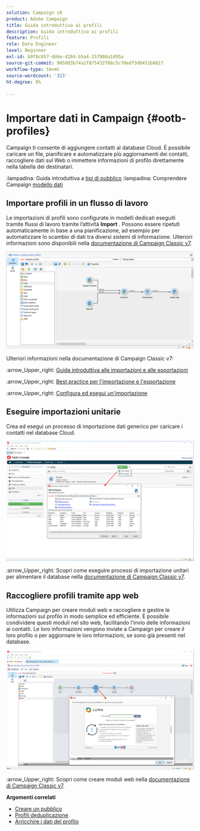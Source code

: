 ```yaml
---
solution: Campaign v8
product: Adobe Campaign
title: Guida introduttiva ai profili
description: Guida introduttiva ai profili
feature: Profili
role: Data Engineer
level: Beginner
exl-id: b0f8c057-dd4e-4284-b5a4-157986a1d95a
source-git-commit: 905003b74a1f875432f08c5c70edf3d0451b861f
workflow-type: tm+mt
source-wordcount: '323'
ht-degree: 0%

---
```


# Importare dati in Campaign {#ootb-profiles}

Campaign ti consente di aggiungere contatti al database Cloud. È possibile caricare un file, pianificare e automatizzare più aggiornamenti dei contatti, raccogliere dati sul Web o immettere informazioni di profilo direttamente nella tabella dei destinatari.

:lampadina: Guida introduttiva a [tipi di pubblico](audiences.md)
:lampadina: Comprendere Campaign [modello dati](../dev/datamodel.md)

## Importare profili in un flusso di lavoro

Le importazioni di profili sono configurate in modelli dedicati eseguiti tramite flussi di lavoro tramite l’attività **Import** . Possono essere ripetuti automaticamente in base a una pianificazione, ad esempio per automatizzare lo scambio di dati tra diversi sistemi di informazione. Ulteriori informazioni sono disponibili nella [documentazione di Campaign Classic v7](https://experienceleague.adobe.com/docs/campaign-classic/using/getting-started/importing-and-exporting-data/import-export-workflows.html).

![](assets/import-wf.png)

Ulteriori informazioni nella documentazione di Campaign Classic v7:

:arrow_Upper_right: [Guida introduttiva alle importazioni e alle esportazioni](https://experienceleague.adobe.com/docs/campaign-classic/using/getting-started/importing-and-exporting-data/get-started-data-import-export.html)

:arrow_Upper_right: [Best practice per l&#39;importazione e l&#39;esportazione](https://experienceleague.adobe.com/docs/campaign-classic/using/getting-started/importing-and-exporting-data/best-practices/import-export-best-practices.html)

:arrow_Upper_right: [Configura ed esegui un&#39;importazione](https://experienceleague.adobe.com/docs/campaign-classic/using/getting-started/importing-and-exporting-data/generic-imports-exports/executing-import-jobs.html)

## Eseguire importazioni unitarie

Crea ed esegui un processo di importazione dati generico per caricare i contatti nel database Cloud.

![](assets/new-import.png)

:arrow_Upper_right: Scopri come eseguire processi di importazione unitari per alimentare il database nella [documentazione di Campaign Classic v7](https://experienceleague.adobe.com/docs/campaign-classic/using/getting-started/importing-and-exporting-data/generic-imports-exports/about-generic-imports-exports.html).

## Raccogliere profili tramite app web

Utilizza Campaign per creare moduli web e raccogliere e gestire le informazioni sul profilo in modo semplice ed efficiente. È possibile condividere questi moduli nel sito web, facilitando l&#39;invio delle informazioni ai contatti. Le loro informazioni vengono inviate a Campaign per creare il loro profilo o per aggiornare le loro informazioni, se sono già presenti nel database.

![](assets/web-form-page.png)

:arrow_Upper_right: Scopri come creare moduli web nella [documentazione di Campaign Classic v7](https://experienceleague.adobe.com/docs/campaign-classic/using/designing-content/web-forms/about-web-forms.html).

**Argomenti correlati**

* [Creare un pubblico](audiences.md)
* [Profili deduplicazione](https://experienceleague.adobe.com/docs/campaign-classic/using/automating-with-workflows/use-cases/data-management/deduplication-merge.html)
* [Arricchire i dati del profilo](https://experienceleague.adobe.com/docs/campaign-classic/using/automating-with-workflows/use-cases/data-management/enriching-data.html)

